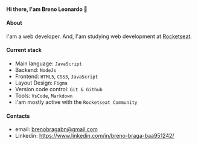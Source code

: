 #### Hi there, I'am Breno Leonardo 👋

#### About
I'am a web developer. And, I'am studying web development at [Rocketseat](https://www.rocketseat.com.br/).

#### Current stack
- Main language: `JavaScript`
- Backend: `NodeJs`
- Frontend: `HTML5`, `CSS3`, `JavaScript`
- Layout Design: `Figma`
- Version code control: `Git & Github`
- Tools: `VsCode`, `Markdown`
- I'am mostly active with the `Rocketseat Community`

#### Contacts

- email: brenobragabn@gmail.com
- Linkedin: https://www.linkedin.com/in/breno-braga-baa951242/

